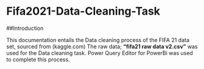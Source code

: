 # Fifa2021-Data-Cleaning-Task

##Introduction

This documentation entails the Data cleaning process of the FIFA 21 data set, sourced from (kaggle.com) The raw data; **“fifa21 raw data v2.csv”** was used for the Data cleaning task. Power Query Editor for PowerBi was used to complete this process.

